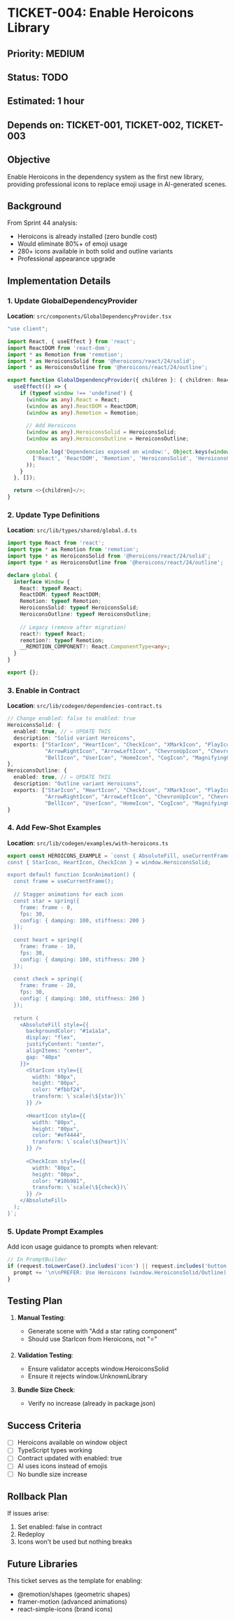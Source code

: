 # TICKET-004: Enable Heroicons Library

## Priority: MEDIUM
## Status: TODO
## Estimated: 1 hour
## Depends on: TICKET-001, TICKET-002, TICKET-003

## Objective
Enable Heroicons in the dependency system as the first new library, providing professional icons to replace emoji usage in AI-generated scenes.

## Background
From Sprint 44 analysis:
- Heroicons is already installed (zero bundle cost)
- Would eliminate 80%+ of emoji usage
- 280+ icons available in both solid and outline variants
- Professional appearance upgrade

## Implementation Details

### 1. Update GlobalDependencyProvider
**Location**: `src/components/GlobalDependencyProvider.tsx`

```typescript
"use client";

import React, { useEffect } from 'react';
import ReactDOM from 'react-dom';
import * as Remotion from 'remotion';
import * as HeroiconsSolid from '@heroicons/react/24/solid';
import * as HeroiconsOutline from '@heroicons/react/24/outline';

export function GlobalDependencyProvider({ children }: { children: React.ReactNode }) {
  useEffect(() => {
    if (typeof window !== 'undefined') {
      (window as any).React = React;
      (window as any).ReactDOM = ReactDOM;
      (window as any).Remotion = Remotion;
      
      // Add Heroicons
      (window as any).HeroiconsSolid = HeroiconsSolid;
      (window as any).HeroiconsOutline = HeroiconsOutline;
      
      console.log('Dependencies exposed on window:', Object.keys(window).filter(k => 
        ['React', 'ReactDOM', 'Remotion', 'HeroiconsSolid', 'HeroiconsOutline'].includes(k)
      ));
    }
  }, []);

  return <>{children}</>;
}
```

### 2. Update Type Definitions
**Location**: `src/lib/types/shared/global.d.ts`

```typescript
import type React from 'react';
import type * as Remotion from 'remotion';
import type * as HeroiconsSolid from '@heroicons/react/24/solid';
import type * as HeroiconsOutline from '@heroicons/react/24/outline';

declare global {
  interface Window {
    React: typeof React;
    ReactDOM: typeof ReactDOM;
    Remotion: typeof Remotion;
    HeroiconsSolid: typeof HeroiconsSolid;
    HeroiconsOutline: typeof HeroiconsOutline;
    
    // Legacy (remove after migration)
    react?: typeof React;
    remotion?: typeof Remotion;
    __REMOTION_COMPONENT?: React.ComponentType<any>;
  }
}

export {};
```

### 3. Enable in Contract
**Location**: `src/lib/codegen/dependencies-contract.ts`

```typescript
// Change enabled: false to enabled: true
HeroiconsSolid: {
  enabled: true, // ← UPDATE THIS
  description: "Solid variant Heroicons",
  exports: ["StarIcon", "HeartIcon", "CheckIcon", "XMarkIcon", "PlayIcon", "PauseIcon", 
            "ArrowRightIcon", "ArrowLeftIcon", "ChevronUpIcon", "ChevronDownIcon",
            "BellIcon", "UserIcon", "HomeIcon", "CogIcon", "MagnifyingGlassIcon"]
},
HeroiconsOutline: {
  enabled: true, // ← UPDATE THIS
  description: "Outline variant Heroicons",
  exports: ["StarIcon", "HeartIcon", "CheckIcon", "XMarkIcon", "PlayIcon", "PauseIcon",
            "ArrowRightIcon", "ArrowLeftIcon", "ChevronUpIcon", "ChevronDownIcon",
            "BellIcon", "UserIcon", "HomeIcon", "CogIcon", "MagnifyingGlassIcon"]
}
```

### 4. Add Few-Shot Examples
**Location**: `src/lib/codegen/examples/with-heroicons.ts`

```typescript
export const HEROICONS_EXAMPLE = `const { AbsoluteFill, useCurrentFrame, interpolate, spring } = window.Remotion;
const { StarIcon, HeartIcon, CheckIcon } = window.HeroiconsSolid;

export default function IconAnimation() {
  const frame = useCurrentFrame();
  
  // Stagger animations for each icon
  const star = spring({
    frame: frame - 0,
    fps: 30,
    config: { damping: 100, stiffness: 200 }
  });
  
  const heart = spring({
    frame: frame - 10,
    fps: 30,
    config: { damping: 100, stiffness: 200 }
  });
  
  const check = spring({
    frame: frame - 20,
    fps: 30,
    config: { damping: 100, stiffness: 200 }
  });
  
  return (
    <AbsoluteFill style={{
      backgroundColor: "#1a1a1a",
      display: "flex",
      justifyContent: "center",
      alignItems: "center",
      gap: "40px"
    }}>
      <StarIcon style={{
        width: "80px",
        height: "80px",
        color: "#fbbf24",
        transform: \`scale(\${star})\`
      }} />
      
      <HeartIcon style={{
        width: "80px",
        height: "80px",
        color: "#ef4444",
        transform: \`scale(\${heart})\`
      }} />
      
      <CheckIcon style={{
        width: "80px",
        height: "80px",
        color: "#10b981",
        transform: \`scale(\${check})\`
      }} />
    </AbsoluteFill>
  );
}`;
```

### 5. Update Prompt Examples
Add icon usage guidance to prompts when relevant:

```typescript
// In PromptBuilder
if (request.toLowerCase().includes('icon') || request.includes('button')) {
  prompt += '\n\nPREFER: Use Heroicons (window.HeroiconsSolid/Outline) instead of emojis for professional appearance.';
}
```

## Testing Plan

1. **Manual Testing**:
   - Generate scene with "Add a star rating component"
   - Should use StarIcon from Heroicons, not "⭐"
   
2. **Validation Testing**:
   - Ensure validator accepts window.HeroiconsSolid
   - Ensure it rejects window.UnknownLibrary

3. **Bundle Size Check**:
   - Verify no increase (already in package.json)

## Success Criteria
- [ ] Heroicons available on window object
- [ ] TypeScript types working
- [ ] Contract updated with enabled: true
- [ ] AI uses icons instead of emojis
- [ ] No bundle size increase

## Rollback Plan
If issues arise:
1. Set enabled: false in contract
2. Redeploy
3. Icons won't be used but nothing breaks

## Future Libraries
This ticket serves as the template for enabling:
- @remotion/shapes (geometric shapes)
- framer-motion (advanced animations)
- react-simple-icons (brand icons)